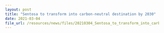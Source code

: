 ```yaml
---
layout: post
title: "Sentosa to transform into carbon-neutral destination by 2030"
date: 2021-03-04
file_url: /resources/news/files/20210304_Sentosa_to_transform_into_carbon-neutral_destination_by_2030.pdf
---
```

